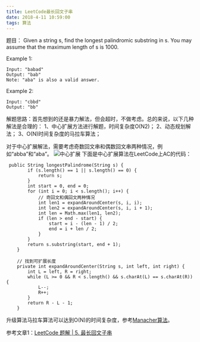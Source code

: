 ```yaml
---
title: LeetCode最长回文子串
date: 2018-4-11 10:59:00
tags: 算法
---
```

题目：
Given a string s, find the longest palindromic substring in s. You may assume that the maximum length of s is 1000.

Example 1:
```
Input: "babad"
Output: "bab"
Note: "aba" is also a valid answer.
```
Example 2:
```
Input: "cbbd"
Output: "bb"
```
解题思路：首先想到的还是暴力解法，但会超时，不做考虑。总的来说，以下几种解法是合理的：
1、中心扩展方法进行解题，时间复杂度O(N2)；
2、动态规划解法；
3、O(N)时间复杂度的马拉车算法；

对于中心扩展解法，需要考虑奇数回文串和偶数回文串两种情况，例如“abba”和“aba”。
![中心扩展](http://pic.evilhex.com/2019-04-11-中心扩展.jpg)
下面是中心扩展算法在LeetCode上AC的代码：

```
 public String longestPalindrome(String s) {
        if (s.length() == 1 || s.length() == 0) {
            return s;
        }
        int start = 0, end = 0;
        for (int i = 0; i < s.length(); i++) {
            // 奇回文和偶回文两种情况
            int len1 = expandAroundCenter(s, i, i);
            int len2 = expandAroundCenter(s, i, i + 1);
            int len = Math.max(len1, len2);
            if (len > end - start) {
                start = i - (len - 1) / 2;
                end = i + len / 2;
            }
        }
        return s.substring(start, end + 1);
    }

    // 找到可扩展长度
    private int expandAroundCenter(String s, int left, int right) {
        int L = left, R = right;
        while (L >= 0 && R < s.length() && s.charAt(L) == s.charAt(R)) {
            L--;
            R++;
        }
        return R - L - 1;
    }
```
升级算法马拉车算法可以达到O(N)的时间复杂度，参考[Manacher算法](https://segmentfault.com/a/1190000008484167)。


参考文章1：[LeetCode 题解 | 5. 最长回文子串](https://zhuanlan.zhihu.com/p/38251499)
